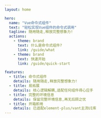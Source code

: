 ```yaml
---
layout: home

hero:
  name: "Vue命令式组件"
  text: "轻松实现Vue组件的命令式调用"
  tagline: 随用随走,释放完整想象力!
  actions:
    - theme: brand
      text: 什么是命令式组件?
      link: /guide/what
    - theme: brand
      text: 快速开始
      link: /guide/quick-start

features:
  - title: 命令式组件
    details: 随用随走,释放完整想象力!
  - title: 易拓展
    details: 核心逻辑解耦,适配任何组件得心应手
  - title: 完整的环境信息
    details: 保留完整环境信息,再无后顾之忧
  - title: 开箱即用
    details: 已适配element-plus/vant主流UI库
---
```



